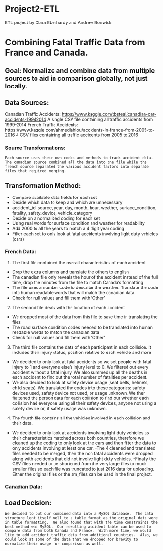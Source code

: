 # Project2-ETL
ETL project by Clara Eberhardy and Andrew Bonwick

# Combining Fatal Traffic Data from France and Canada.

## Goal: Normalize and combine data from multiple sources to aid in comparison globally, not just locally.

## Data Sources: 
Canadian Traffic Accidents:
	https://www.kaggle.com/tbsteal/canadian-car-accidents-19942014
	A single CSV file containing all traffic accidents from 1999-2014
French Traffic Accidents:
	https://www.kaggle.com/ahmedlahlou/accidents-in-france-from-2005-to-2016
	4 CSV files containing all traffic accidents from 2005 to 2016

### Source Transformations:
	Each source uses their own codes and methods to track accident data.  The canadian source combined all the data into one file while the french source separated the various accident factors into separate files that required merging.

## Transformation Method:
* Compare available data fields for each set
* Decide which data to keep and which are unnecessary
* accident_id, source, year, day, month, hour, weather, surface_condition, fatality, safety_device, vehicle_category
* Decide on a normalized coding for each set
* Using real words for surface condition and weather for readability
* Add 2000 to all the years to match a 4 digit year coding
* Filter each set to only look at fatal accidents involving light duty vehicles (cars)
	
### French Data:
1. The first file contained the overall characteristics of each accident
- Drop the extra columns and translate the others to english
- The canadian file only reveals the hour of the accident instead of the full time, drop the minutes from the file to match Canada’s formatting
- The file uses a number code to describe the weather.  Translate the code into human readable words that will match the canadian data.
- Check for null values and fill them with ‘Other’
2. The second file deals with the location of each accident
- We dropped most of the data from this file to save time in translating the files
- The road surface condition codes needed to be translated into human readable words to match the canadian data
- Check for null values and fill them with ‘Other’
3. The third file contains the data of each participant in each collision.  It includes their injury status, position relative to each vehicle and more
- We decided to only look at fatal accidents so we set people with fatal injury to 1 and everyone else’s injury level to 0.  We filtered out every accident without a fatal injury. We also summed up all the deaths in each accident to find out the total number of fatalities per accident.
- We also decided to look at safety device usage (seat belts, helmets, child seats).  We translated the codes into these categories: safety devices used, safety device not used, or usage unknown.  We then flattened the person data for each collision to find out whether each collision had everyone using all their safety devices, anyone not using a safety device or, if safety usage was unknown.
4.  The fourth file contains all the vehicles involved in each collision and their data.
- We decided to only look at accidents involving light duty vehicles as their characteristics matched across both countries, therefore we cleaned up the coding to only look at the cars and then filter the data to only accidents involving at least one car.
-The 4 cleaned and translated files needed to be merged, then the non fatal accidents were dropped along with accidents that did not involve light duty vehicles.
-Finally the CSV files needed to be shortened from the very large files to much smaller files so each file was truncated to just 2016 data for uploading.  Either the original files or the sm_files can be used in the final project.

### Canadian Data:




## Load Decision:
	We decided to put our combined data into a MySQL database.  The data structure lent itself well to a table format as the original data were in table formatting.  We also found that with the time constraints the best method was MySQL.  Our resulting accident table can be used to compare data from both Canada and France.  With more time, we would like to add accident traffic data from additional countries.  Also, we could look at some of the data that we dropped for brevity to normalize their usage for comparison as well.

